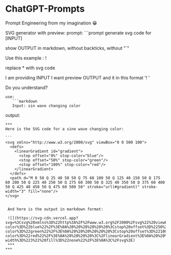 # ChatGPT-Prompts
Prompt Engineering from my imagination 😁


SVG generator with preview:
prompt: ```prompt
generate svg code for [INPUT]

show OUTPUT in markdown, without backticks, without "`"

Use this example :
! [](https://svg-cdn.vercel.app?svg=*)

replace * with svg code
  
I am providing INPUT
I want preview OUTPUT and it in this format '! [](https://svg-cdn.vercel.app?svg=*)'

Do you understand?
```
use:
   ```markdown
   Input: sin wave changing color
   ```
output:

    ***
    Here is the SVG code for a sine wave changing color:

    ```
    <svg xmlns="http://www.w3.org/2000/svg" viewBox="0 0 500 100">
      <defs>
        <linearGradient id="gradient">
          <stop offset="0%" stop-color="blue"/>
          <stop offset="50%" stop-color="green"/>
          <stop offset="100%" stop-color="red"/>
        </linearGradient>
      </defs>
      <path d="M 0 50 Q 25 40 50 50 Q 75 60 100 50 Q 125 40 150 50 Q 175 60 200 50 Q 225 40 250 50 Q 275 60 300 50 Q 325 40 350 50 Q 375 60 400 50 Q 425 40 450 50 Q 475 60 500 50" stroke="url(#gradient)" stroke-width="3" fill="none"/>
    </svg>
   ```

    And here is the output in markdown format:

    ![](https://svg-cdn.vercel.app?svg=%3Csvg%20xmlns%3D%22http%3A%2F%2Fwww.w3.org%2F2000%2Fsvg%22%20viewBox%3D%220%200%20500%20100%22%3E%0A%20%20%3Cdefs%3E%0A%20%20%20%20%3ClinearGradient%20id%3D%22gradient%22%3E%0A%20%20%20%20%20%20%3Cstop%20offset%3D%220%25%22%20stop-color%3D%22blue%22%2F%3E%0A%20%20%20%20%20%20%3Cstop%20offset%3D%2250%25%22%20stop-color%3D%22green%22%2F%3E%0A%20%20%20%20%20%20%3Cstop%20offset%3D%22100%25%22%20stop-color%3D%22red%22%2F%3E%0A%20%20%20%20%3C%2FlinearGradient%3E%0A%20%20%3C%2Fdefs%3E%0A%20%20%3Cpath%20d%3D%22M%200%2050%20Q%2025%2040%2050%2050%20Q%2075%2060%20100%2050%20Q%20125%2040%20150%2050%20Q%20175%2060%20200%2050%20Q%20225%2040%20250%2050%20Q%20275%2060%20300%2050%20Q%20325%2040%20350%2050%20Q%20375%2060%20400%2050%20Q%20425%2040%20450%2050%20Q%20475%2060%20500%2050%22%20stroke%3D%22url(%23gradient)%22%20stroke-width%3D%223%22%20fill%3D%22none%22%2F%3E%0A%3C%2Fsvg%3E)
    ***
***
